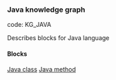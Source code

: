 ### Java knowledge graph
code: KG_JAVA

Describes blocks for Java language 

#### Blocks
[Java class](java_class.md)
[Java method](java_method.md)